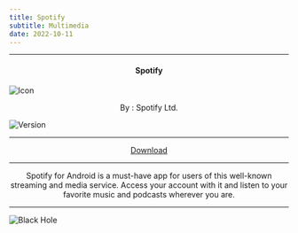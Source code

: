 ```yaml
---
title: Spotify
subtitle: Multimedia
date: 2022-10-11
---
```

---

<h4> <p align="center"> Spotify </p> </h4>

![Icon](https://rb.gy/yviu34)

<p align="center"> By : Spotify Ltd. </p>

![Version](https://rb.gy/op50l)

---

<p align ="center">
<a href="https://rb.gy/eonik5" class="btn btn-outline-success"> Download </a>
</p>

---

<p align="center">
Spotify for Android is a must-have app for users of this well-known streaming and media service. Access your account with it and listen to your favorite music and podcasts wherever you are.
</p>

---

![Black Hole](https://rb.gy/z0dyyw)
